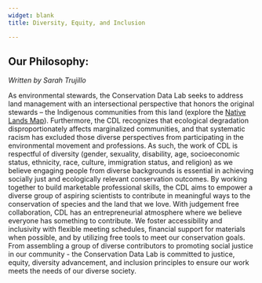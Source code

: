 ```yaml
---
widget: blank
title: Diversity, Equity, and Inclusion

---
```

Our Philosophy:
---------------
*Written by Sarah Trujillo*

As environmental stewards, the Conservation Data Lab seeks to address land management with an intersectional perspective that honors the original stewards – the Indigenous communities from this land (explore the [Native Lands Map](https://native-land.ca)). Furthermore, the CDL recognizes that ecological degradation disproportionately affects marginalized communities, and that systematic racism has excluded those diverse perspectives from participating in the environmental movement and professions. As such, the work of CDL is respectful of diversity (gender, sexuality, disability, age, socioeconomic status, ethnicity, race, culture, immigration status, and religion) as we believe engaging people from diverse backgrounds is essential in achieving socially just and ecologically relevant conservation outcomes. By working together to build marketable professional skills, the CDL aims to empower a diverse group of aspiring scientists to contribute in meaningful ways to the conservation of species and the land that we love. With judgement free collaboration, CDL has an entrepreneurial atmosphere where we believe everyone has something to contribute. We foster accessibility and inclusivity with flexible meeting schedules, financial support for materials when possible, and by utilizing free tools to meet our conservation goals. From assembling a group of diverse contributors to promoting social justice in our community - the Conservation Data Lab is committed to justice, equity, diversity advancement, and inclusion principles to ensure our work meets the needs of our diverse society.